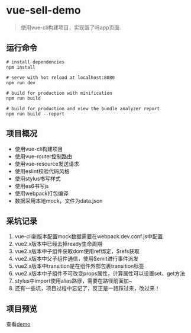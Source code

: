# vue-sell-demo

> 使用vue-cli构建项目，实现饿了吗app页面.

## 运行命令

```
# install dependencies
npm install

# serve with hot reload at localhost:8080
npm run dev

# build for production with minification
npm run build

# build for production and view the bundle analyzer report
npm run build --report
```

## 项目概况

- 使用vue-cli构建项目
- 使用vue-router控制路由
- 使用vue-resource发送请求
- 使用eslint校验代码风格
- 使用stylus书写样式
- 使用es6书写js
- 使用webpack打包编译
- 数据采用本地mock，文件为data.json

## 采坑记录
1. vue-cli新版本配置mock数据需要在webpack.dev.conf.js中配置
2. vue2.x版本中已经去掉ready生命周期
3. vue2.x版本中子组件获取dom使用ref绑定，$refs获取
4. vue2.x版本中父子组件通信，使用$emit进行事件派发
5. vue2.x版本中transition是在组件外部包裹transition标签
6. vue2.x版本中子组件不可改变props属性，计算属性可以设置set、get方法
7. stylus中import使用alias路径，需要在路径前面加~
8. 还有一些坑，项目过程中忘记了，反正是一路踩过来，改过来！

## 项目预览
查看[demo](!https://m.limuyi.com.cn)
